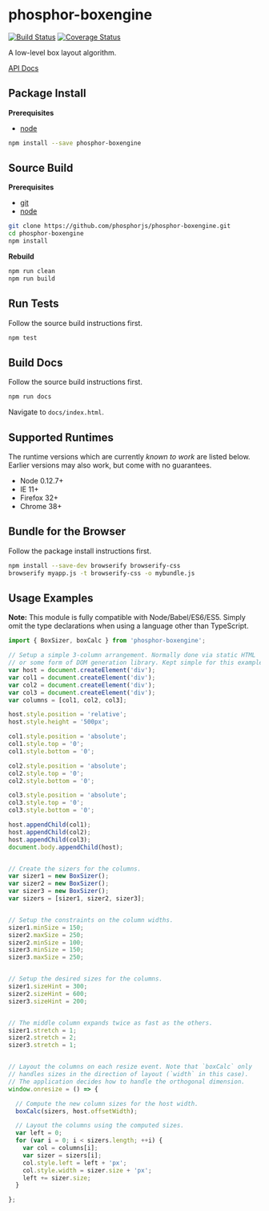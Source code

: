 phosphor-boxengine
==================

[![Build Status](https://travis-ci.org/phosphorjs/phosphor-boxengine.svg)](https://travis-ci.org/phosphorjs/phosphor-boxengine?branch=master)
[![Coverage Status](https://coveralls.io/repos/phosphorjs/phosphor-boxengine/badge.svg?branch=master&service=github)](https://coveralls.io/github/phosphorjs/phosphor-boxengine?branch=master)

A low-level box layout algorithm.

[API Docs](http://phosphorjs.github.io/phosphor-boxengine/api/)


Package Install
---------------

**Prerequisites**
- [node](http://nodejs.org/)

```bash
npm install --save phosphor-boxengine
```


Source Build
------------

**Prerequisites**
- [git](http://git-scm.com/)
- [node](http://nodejs.org/)

```bash
git clone https://github.com/phosphorjs/phosphor-boxengine.git
cd phosphor-boxengine
npm install
```

**Rebuild**
```bash
npm run clean
npm run build
```


Run Tests
---------

Follow the source build instructions first.

```bash
npm test
```


Build Docs
----------

Follow the source build instructions first.

```bash
npm run docs
```

Navigate to `docs/index.html`.


Supported Runtimes
------------------

The runtime versions which are currently *known to work* are listed below.
Earlier versions may also work, but come with no guarantees.

- Node 0.12.7+
- IE 11+
- Firefox 32+
- Chrome 38+


Bundle for the Browser
----------------------

Follow the package install instructions first.

```bash
npm install --save-dev browserify browserify-css
browserify myapp.js -t browserify-css -o mybundle.js
```


Usage Examples
--------------

**Note:** This module is fully compatible with Node/Babel/ES6/ES5. Simply
omit the type declarations when using a language other than TypeScript.

```typescript
import { BoxSizer, boxCalc } from 'phosphor-boxengine';

// Setup a simple 3-column arrangement. Normally done via static HTML
// or some form of DOM generation library. Kept simple for this example.
var host = document.createElement('div');
var col1 = document.createElement('div');
var col2 = document.createElement('div');
var col3 = document.createElement('div');
var columns = [col1, col2, col3];

host.style.position = 'relative';
host.style.height = '500px';

col1.style.position = 'absolute';
col1.style.top = '0';
col1.style.bottom = '0';

col2.style.position = 'absolute';
col2.style.top = '0';
col2.style.bottom = '0';

col3.style.position = 'absolute';
col3.style.top = '0';
col3.style.bottom = '0';

host.appendChild(col1);
host.appendChild(col2);
host.appendChild(col3);
document.body.appendChild(host);


// Create the sizers for the columns.
var sizer1 = new BoxSizer();
var sizer2 = new BoxSizer();
var sizer3 = new BoxSizer();
var sizers = [sizer1, sizer2, sizer3];


// Setup the constraints on the column widths.
sizer1.minSize = 150;
sizer2.maxSize = 250;
sizer2.minSize = 100;
sizer3.minSize = 150;
sizer3.maxSize = 250;


// Setup the desired sizes for the columns.
sizer1.sizeHint = 300;
sizer2.sizeHint = 600;
sizer3.sizeHint = 200;


// The middle column expands twice as fast as the others.
sizer1.stretch = 1;
sizer2.stretch = 2;
sizer3.stretch = 1;


// Layout the columns on each resize event. Note that `boxCalc` only
// handles sizes in the direction of layout (`width` in this case).
// The application decides how to handle the orthogonal dimension.
window.onresize = () => {

  // Compute the new column sizes for the host width.
  boxCalc(sizers, host.offsetWidth);

  // Layout the columns using the computed sizes.
  var left = 0;
  for (var i = 0; i < sizers.length; ++i) {
    var col = columns[i];
    var sizer = sizers[i];
    col.style.left = left + 'px';
    col.style.width = sizer.size + 'px';
    left += sizer.size;
  }

};
```
